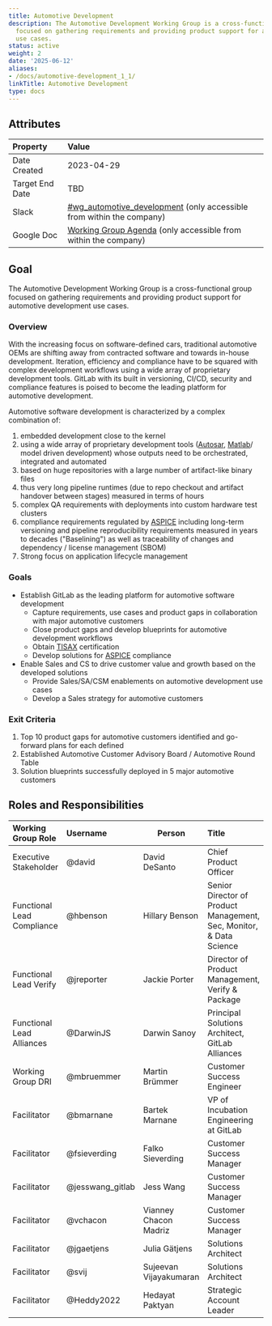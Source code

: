 ```yaml
---
title: Automotive Development
description: The Automotive Development Working Group is a cross-functional group
  focused on gathering requirements and providing product support for automotive development
  use cases.
status: active
weight: 2
date: '2025-06-12'
aliases:
- /docs/automotive-development_1_1/
linkTitle: Automotive Development
type: docs
---
```


## Attributes

| Property        | Value                                                                                                                                             |
|:----------------|:--------------------------------------------------------------------------------------------------------------------------------------------------|
| Date Created    | 2023-04-29                                                                                                                                        |
| Target End Date | TBD                                                                                                                                    |
| Slack           | [#wg_automotive_development](https://gitlab.slack.com/archives/C057WU9SK61) (only accessible from within the company)   |
| Google Doc      | [Working Group Agenda](https://docs.google.com/document/d/1U30_tsJqTvVMCikGFhLnHk6VWD8Q1cOPCXCzcR-hAZE/edit) (only accessible from within the company) |

## Goal

The Automotive Development Working Group is a cross-functional group focused on gathering requirements and providing product support for automotive development use cases.

### Overview

With the increasing focus on software-defined cars, traditional automotive OEMs are shifting away from contracted software and towards in-house development. Iteration, efficiency and compliance have to be squared with complex development workflows using a wide array of proprietary development tools. GitLab with its built in versioning, CI/CD, security and compliance features is poised to become the leading platform for automotive development.

Automotive software development is characterized by a complex combination of:

1. embedded development close to the kernel
1. using a wide array of proprietary development tools ([Autosar](https://www.autosar.org/), [Matlab](https://www.mathworks.com/products/matlab.html)/ model driven development) whose outputs need to be orchestrated, integrated and automated
1. based on huge repositories with a large number of artifact-like binary files
1. thus very long pipeline runtimes (due to repo checkout and artifact handover between stages) measured in terms of hours
1. complex QA requirements with deployments into custom hardware test clusters
1. compliance requirements regulated by [ASPICE](https://www.automotivespice.com/) including long-term versioning and pipeline reproducibility requirements measured in years to decades ("Baselining") as well as traceability of changes and dependency / license management (SBOM)
1. Strong focus on application lifecycle management

### Goals

- Establish GitLab as the leading platform for automotive software development
  - Capture requirements, use cases and product gaps in collaboration with major automotive customers
  - Close product gaps and develop blueprints for automotive development workflows
  - Obtain [TISAX](https://portal.enx.com/en-us/tisax/) certification
  - Develop solutions for [ASPICE](https://www.automotivespice.com/) compliance
- Enable Sales and CS to drive customer value and growth based on the developed solutions
  - Provide Sales/SA/CSM enablements on automotive development use cases
  - Develop a Sales strategy for automotive customers

### Exit Criteria

1. Top 10 product gaps for automotive customers identified and go-forward plans for each defined
1. Established Automotive Customer Advisory Board / Automotive Round Table
1. Solution blueprints successfully deployed in 5 major automotive customers

## Roles and Responsibilities

| Working Group Role      | Username        | Person                                                                   | Title                                                           |
| :---------------------- | :-------------- | ------------------------------------------------------------------------ | :-------------------------------------------------------------- |
| Executive Stakeholder   | @david| David DeSanto | Chief Product Officer |
| Functional Lead Compliance | @hbenson | Hillary Benson | Senior Director of Product Management, Sec, Monitor, & Data Science |
| Functional Lead Verify | @jreporter | Jackie Porter | Director of Product Management, Verify & Package |
| Functional Lead Alliances | @DarwinJS | Darwin Sanoy | Principal Solutions Architect, GitLab Alliances |
| Working Group DRI             | @mbruemmer | Martin Brümmer | Customer Success Engineer |
| Facilitator                  | @bmarnane  | Bartek Marnane | VP of Incubation Engineering at GitLab |
| Facilitator                  | @fsieverding  | Falko Sieverding | Customer Success Manager |
| Facilitator                  | @jesswang_gitlab  | Jess Wang | Customer Success Manager |
| Facilitator                  | @vchacon  | Vianney Chacon Madriz | Customer Success Manager |
| Facilitator                  | @jgaetjens  | Julia Gätjens | Solutions Architect |
| Facilitator                  | @svij  | Sujeevan Vijayakumaran | Solutions Architect |
| Facilitator                  | @Heddy2022  | Hedayat Paktyan | Strategic Account Leader |
